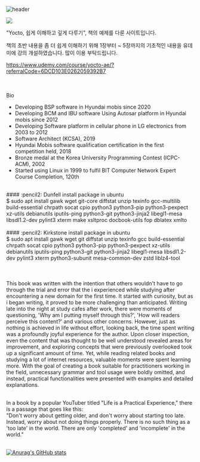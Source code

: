 ![header](https://capsule-render.vercel.app/api?type=slice&text=Dennis%20Cho's%20greatYocto)

<img src="https://img.shields.io/badge/Yocto-007396?style=for-the-badge&logo=Yocto&logoColor=white">

"Yocto, 쉽게 이해하고 깊게 다루기", 책의 예제를 다룬 사이트입니다.

책의 초반 내용을 좀 더 쉽게 이해하기 위해 1장부터 ~ 5장까지의 기초적인 내용을 유데미에 강의 개설하였습니다.
많이 이용 부탁드립니다.

https://www.udemy.com/course/yocto-ae/?referralCode=6DCD103E0262059392B7


<br/><br/>
Bio
- Developing BSP software in Hyundai mobis since 2020
- Developing BCM and IBU software Using Autosar platform in Hyundai mobis since 2012
- Developing Software platform in cellular phone in LG electronics from 2003 to 2012
- Software Architect (KCSA), 2019
- Hyundai Mobis software qualification certification in the first competition held, 2018
- Bronze medal at the Korea University Programming Contest (ICPC-ACM), 2002
- Started using Linux in 1999 to fulfil BIT Computer Network Expert Course Completion, 120th
<br/>
#### :pencil2: Dunfell install package in ubuntu <br/>
$ sudo apt install gawk wget git-core diffstat unzip texinfo gcc-multilib build-essential chrpath socat cpio python3 python3-pip python3-pexpect xz-utils debianutils iputils-ping python3-git python3-jinja2 libegl1-mesa libsdl1.2-dev pylint3 xterm make xsltproc docbook-utils fop dblatex xmlto
<br/><br/>
#### :pencil2: Kirkstone install package in ubuntu <br/>
$ sudo apt install gawk wget git diffstat unzip texinfo gcc build-essential chrpath socat cpio python3 python3-pip python3-pexpect xz-utils debianutils iputils-ping python3-git python3-jinja2 libegl1-mesa libsdl1.2-dev pylint3 xterm python3-subunit mesa-common-dev zstd liblz4-tool
<br/><br/>
<br/><br/>
This book was written with the intention that others wouldn't have to go through the trial and error that the i experienced while studying after encountering a new domain for the first time.
It started with curiosity, but as i began writing, it proved to be more challenging than anticipated. 
Writing late into the night at study cafes after work, there were moments of questioning, 'Why am I putting myself through this?', 'How will readers perceive this content?' and various other concerns.
However, just as nothing is achieved in life without effort, looking back, the time spent writing was a profoundly joyful experience for the author. 
Upon closer inspection, even the content that was thought to be well understood revealed areas for improvement, and exploring concepts that were previously overlooked took up a significant amount of time.
Yet, while reading related books and studying a lot of internet resources, valuable moments were spent learning more. 
With the goal of creating a book suitable for practitioners working in the field, unnecessary grammar and tool usage were boldly omitted, and instead, practical functionalities were presented with examples and detailed explanations.
<br/><br/>

In a book by a popular YouTuber titled "Life is a Practical Experience," there is a passage that goes like this: 
<br/>
"Don't worry about getting older, and don't worry about starting too late. Instead, worry about not doing things properly. There is no such thing as a 'too late' in the world. There are only 'completed' and 'incomplete' in the world."
<br/><br/>

[![Anurag's GitHub stats](https://github-readme-stats.vercel.app/api?username=greatYocto)](https://github.com/anuraghazra/github-readme-stats)

<!--
**greatYocto/greatYocto** is a ✨ _special_ ✨ repository because its `README.md` (this file) appears on your GitHub profile.


Here are some ideas to get you started:

- 🔭 I’m currently working on ...
- 🌱 I’m currently learning ...
- 👯 I’m looking to collaborate on ...
- 🤔 I’m looking for help with ...
- 💬 Ask me about ...
- 📫 How to reach me: ...
- 😄 Pronouns: ...
- ⚡ Fun fact: ...
-->
